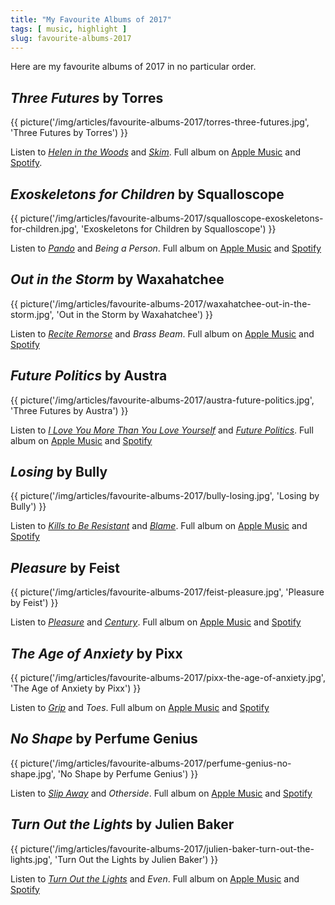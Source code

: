 ```yaml
---
title: "My Favourite Albums of 2017"
tags: [ music, highlight ]
slug: favourite-albums-2017
---
```


Here are my favourite albums of 2017 in no particular order.

## _Three Futures_ by Torres

{{ picture('/img/articles/favourite-albums-2017/torres-three-futures.jpg', 'Three Futures by Torres') }}

Listen to _[Helen in the Woods](https://www.youtube.com/watch?v=MmGSNrg6bM0)_ and _[Skim](https://www.youtube.com/watch?v=9mSaYRd3iIo)_.
Full album on [Apple Music](https://geo.itunes.apple.com/at/album/three-futures/1254465509?uo=4&app=music&at=11lSjE&ct=florianec) and
[Spotify](https://open.spotify.com/album/72UTdoI3apw6Hvu5GhAkyp).

## _Exoskeletons for Children_ by Squalloscope

{{ picture('/img/articles/favourite-albums-2017/squalloscope-exoskeletons-for-children.jpg', 'Exoskeletons for Children by Squalloscope') }}

Listen to _[Pando](https://www.youtube.com/watch?v=GXE05kMWF7w)_ and _Being a Person_.
Full album on [Apple Music](https://geo.itunes.apple.com/at/album/exoskeletons-for-children/1274009897?uo=4&app=music&at=11lSjE&ct=florianec) and [Spotify](https://open.spotify.com/album/5OMnwJbgjgrfEJLfH4Ff84)

## _Out in the Storm_ by Waxahatchee

{{ picture('/img/articles/favourite-albums-2017/waxahatchee-out-in-the-storm.jpg', 'Out in the Storm by Waxahatchee') }}

Listen to _[Recite Remorse](https://www.youtube.com/watch?v=zDiIhwGBIig)_ and _Brass Beam_.
Full album on [Apple Music](https://geo.itunes.apple.com/at/album/out-in-the-storm/1222694400?uo=4&app=music&at=11lSjE&ct=florianec) and [Spotify](https://open.spotify.com/album/66XOr2J6gjRe5vtAxrPPli)

## _Future Politics_ by Austra

{{ picture('/img/articles/favourite-albums-2017/austra-future-politics.jpg', 'Three Futures by Austra') }}

Listen to _[I Love You More Than You Love Yourself](https://www.youtube.com/watch?v=AE9ePc0OTjs)_ and _[Future Politics](https://www.youtube.com/watch?v=1fiacjVTorc)_.
Full album on [Apple Music](https://geo.itunes.apple.com/at/album/future-politics/1159392535?uo=4&app=music&at=11lSjE&ct=florianec) and [Spotify](https://open.spotify.com/album/5Qwuw7s1jPcObpL21OJ6IC)

## _Losing_ by Bully

{{ picture('/img/articles/favourite-albums-2017/bully-losing.jpg', 'Losing by Bully') }}

Listen to _[Kills to Be Resistant](https://www.youtube.com/watch?v=cia7HOYxj8w)_ and _[Blame](https://www.youtube.com/watch?v=Og401wXXmJk)_.
Full album on [Apple Music](https://geo.itunes.apple.com/at/album/losing/1258294480?uo=4&app=music&at=11lSjE&ct=florianec) and [Spotify](https://open.spotify.com/album/0T5W8q4JXryl3iiogSJ0zC)

## _Pleasure_ by Feist

{{ picture('/img/articles/favourite-albums-2017/feist-pleasure.jpg', 'Pleasure by Feist') }}

Listen to _[Pleasure](https://www.youtube.com/watch?v=9Yw1pih-vNw)_ and _[Century](https://www.youtube.com/watch?v=0xQoem0ApXc)_.
Full album on [Apple Music](https://geo.itunes.apple.com/at/album/pleasure/1213564870?uo=4&app=music&at=11lSjE&ct=florianec) and [Spotify](https://open.spotify.com/album/5DLqMDgi1dFGJP6Zxb2sVd)

## _The Age of Anxiety_ by Pixx

{{ picture('/img/articles/favourite-albums-2017/pixx-the-age-of-anxiety.jpg', 'The Age of Anxiety by Pixx') }}

Listen to _[Grip](https://www.youtube.com/watch?v=M4kONnKvqG0)_ and _Toes_.
Full album on [Apple Music](https://geo.itunes.apple.com/at/album/the-age-of-anxiety/1199496741?uo=4&app=music&at=11lSjE&ct=florianec) and [Spotify](https://open.spotify.com/album/3KeqGzQhJKG9I08Wws8KXw)

## _No Shape_ by Perfume Genius

{{ picture('/img/articles/favourite-albums-2017/perfume-genius-no-shape.jpg', 'No Shape by Perfume Genius') }}

Listen to _[Slip Away](https://www.youtube.com/watch?v=-EVhFTw4igw)_ and _Otherside_.
Full album on [Apple Music](https://geo.itunes.apple.com/at/album/no-shape/1210458504?uo=4&app=music&at=11lSjE&ct=florianec) and [Spotify](https://open.spotify.com/album/7awgq3vvlsIeA7dZduR9x4)

## _Turn Out the Lights_ by Julien Baker

{{ picture('/img/articles/favourite-albums-2017/julien-baker-turn-out-the-lights.jpg', 'Turn Out the Lights by Julien Baker') }}

Listen to _[Turn Out the Lights](https://www.youtube.com/watch?v=xV1dMqeb4_U)_ and _Even_.
Full album on [Apple Music](https://geo.itunes.apple.com/at/album/turn-out-the-lights/1265246504?uo=4&app=music&at=11lSjE&ct=florianec) and [Spotify](https://open.spotify.com/album/3uIsEwFYYV4rwRssSEJ8Lb)
